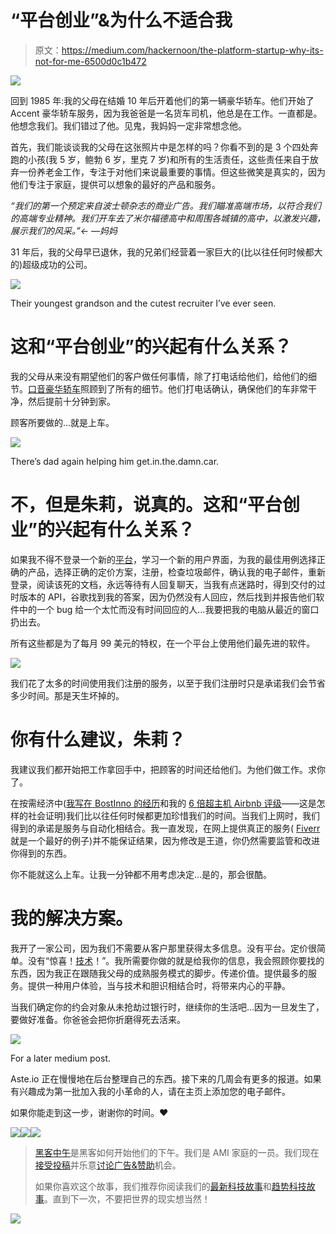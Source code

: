 # “平台创业”&为什么不适合我

> 原文：<https://medium.com/hackernoon/the-platform-startup-why-its-not-for-me-6500d0c1b472>

![](img/caefc0f983d66a4a4da3341898ff1240.png)

回到 1985 年:我的父母在结婚 10 年后开着他们的第一辆豪华轿车。他们开始了 Accent 豪华轿车服务，因为我爸爸是一名货车司机，他总是在工作。一直都是。他想念我们。我们错过了他。见鬼，我妈妈一定非常想念他。

首先，我们能谈谈我的父母在这张照片中是怎样的吗？你看不到的是 3 个四处奔跑的小孩(我 5 岁，鲍勃 6 岁，里克 7 岁)和所有的生活责任，这些责任来自于放弃一份养老金工作，专注于对他们来说最重要的事情。但这些微笑是真实的，因为他们专注于家庭，提供可以想象的最好的产品和服务。

*“我们的第一个预定来自波士顿杂志的商业广告。我们瞄准高端市场，以符合我们的高端专业精神。我们开车去了米尔福德高中和周围各城镇的高中，以激发兴趣，展示我们的风采。”← —妈妈*

31 年后，我的父母早已退休，我的兄弟们经营着一家巨大的(比以往任何时候都大的)超级成功的公司。

![](img/2a2c888efa37d10547bafcf7d603f4d2.png)

Their youngest grandson and the cutest recruiter I’ve ever seen.

# 这和“平台创业”的兴起有什么关系？

我的父母从来没有期望他们的客户做任何事情，除了打电话给他们，给他们的细节。[口音豪华轿车](http://www.accentlimo.com)照顾到了所有的细节。他们打电话确认，确保他们的车非常干净，然后提前十分钟到家。

顾客所要做的…就是上车。

![](img/c4893e451d95f25dde14c5499e5ad060.png)

There’s dad again helping him get.in.the.damn.car.

# 不，但是朱莉，说真的。这和“平台创业”的兴起有什么关系？

如果我不得不登录一个新的[平台](https://hackernoon.com/tagged/platform)，学习一个新的用户界面，为我的最佳用例选择正确的产品，选择正确的定价方案，注册，检查垃圾邮件，确认我的电子邮件，重新登录，阅读该死的文档，永远等待有人回复聊天，当我有点迷路时，得到交付的过时版本的 API，谷歌找到我的答案，因为仍然没有人回应，然后找到并报告他们软件中的一个 bug 给一个太忙而没有时间回应的人…我要把我的电脑从最近的窗口扔出去。

所有这些都是为了每月 99 美元的特权，在一个平台上使用他们最先进的软件。

![](img/d1ea43fceb0190c09bc79c7e629b4f2c.png)

我们花了太多的时间使用我们注册的服务，以至于我们注册时只是承诺我们会节省多少时间。那是天生坏掉的。

# 你有什么建议，朱莉？

我建议我们都开始把工作拿回手中，把顾客的时间还给他们。为他们做工作。求你了。

在按需经济中([我写在 BostInno 的经历](http://bostinno.streetwise.co/2016/01/05/tech-jobs-how-a-dog-the-on-demand-economy-helped-me-get-1/)和我的 [6 倍超主机 Airbnb 评级](https://www.airbnb.com/rooms/5976821?sug=50)——这是怎样的社会证明)我们比以往任何时候都更加珍惜我们的时间。当我们上网时，我们得到的承诺是服务与自动化相结合。我一直发现，在网上提供真正的服务( [Fiverr](https://www.fiverr.com) 就是一个最好的例子)并不能保证结果，因为修改是王道，你仍然需要监管和改进你得到的东西。

你不能就这么上车。让我一分钟都不用考虑决定…是的，那会很酷。

# 我的解决方案。

我开了一家公司，因为我们不需要从客户那里获得太多信息。没有平台。定价很简单。没有“惊喜！[技术](https://hackernoon.com/tagged/technology)！”。我所需要你做的就是给我你的信息，我会照顾你要找的东西，因为我正在跟随我父母的成熟服务模式的脚步。传递价值。提供最多的服务。提供一种用户体验，当与技术和胆识相结合时，将带来内心的平静。

当我们确定你的约会对象从未抢劫过银行时，继续你的生活吧…因为一旦发生了，要做好准备。你爸爸会把你折磨得死去活来。

![](img/dc59c6988c080ff511f4d5a02e01151a.png)

For a later medium post.

Aste.io 正在慢慢地在后台整理自己的东西。接下来的几周会有更多的报道。如果有兴趣成为第一批加入我的小革命的人，请在主页上添加您的电子邮件。

如果你能走到这一步，谢谢你的时间。❤

[![](img/50ef4044ecd4e250b5d50f368b775d38.png)](http://bit.ly/HackernoonFB)[![](img/979d9a46439d5aebbdcdca574e21dc81.png)](https://goo.gl/k7XYbx)[![](img/2930ba6bd2c12218fdbbf7e02c8746ff.png)](https://goo.gl/4ofytp)

> [黑客中午](http://bit.ly/Hackernoon)是黑客如何开始他们的下午。我们是 AMI 家庭的一员。我们现在[接受投稿](http://bit.ly/hackernoonsubmission)并乐意[讨论广告&赞助](mailto:partners@amipublications.com)机会。
> 
> 如果你喜欢这个故事，我们推荐你阅读我们的[最新科技故事](http://bit.ly/hackernoonlatestt)和[趋势科技故事](https://hackernoon.com/trending)。直到下一次，不要把世界的现实想当然！

[![](img/be0ca55ba73a573dce11effb2ee80d56.png)](https://goo.gl/Ahtev1)